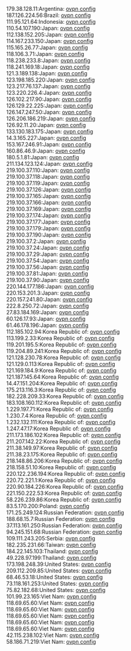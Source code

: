 179.38.128.11:Argentina: [ovpn config](vpn/179_38_128_11.ovpn)  
187.126.224.56:Brazil: [ovpn config](vpn/187_126_224_56.ovpn)  
111.95.121.64:Indonesia: [ovpn config](vpn/111_95_121_64.ovpn)  
110.54.107.190:Japan: [ovpn config](vpn/110_54_107_190.ovpn)  
112.138.152.205:Japan: [ovpn config](vpn/112_138_152_205.ovpn)  
114.167.233.150:Japan: [ovpn config](vpn/114_167_233_150.ovpn)  
115.165.26.77:Japan: [ovpn config](vpn/115_165_26_77.ovpn)  
118.106.3.71:Japan: [ovpn config](vpn/118_106_3_71.ovpn)  
118.238.233.8:Japan: [ovpn config](vpn/118_238_233_8.ovpn)  
118.241.169.18:Japan: [ovpn config](vpn/118_241_169_18.ovpn)  
121.3.189.138:Japan: [ovpn config](vpn/121_3_189_138.ovpn)  
123.198.185.220:Japan: [ovpn config](vpn/123_198_185_220.ovpn)  
123.217.76.137:Japan: [ovpn config](vpn/123_217_76_137.ovpn)  
123.220.226.4:Japan: [ovpn config](vpn/123_220_226_4.ovpn)  
126.102.217.90:Japan: [ovpn config](vpn/126_102_217_90.ovpn)  
126.129.22.225:Japan: [ovpn config](vpn/126_129_22_225.ovpn)  
126.147.247.50:Japan: [ovpn config](vpn/126_147_247_50.ovpn)  
126.206.186.219:Japan: [ovpn config](vpn/126_206_186_219.ovpn)  
126.92.11.20:Japan: [ovpn config](vpn/126_92_11_20.ovpn)  
133.130.183.175:Japan: [ovpn config](vpn/133_130_183_175.ovpn)  
14.3.165.227:Japan: [ovpn config](vpn/14_3_165_227.ovpn)  
153.167.246.91:Japan: [ovpn config](vpn/153_167_246_91.ovpn)  
160.86.46.9:Japan: [ovpn config](vpn/160_86_46_9.ovpn)  
180.5.1.81:Japan: [ovpn config](vpn/180_5_1_81.ovpn)  
211.134.123.124:Japan: [ovpn config](vpn/211_134_123_124.ovpn)  
219.100.37.110:Japan: [ovpn config](vpn/219_100_37_110.ovpn)  
219.100.37.118:Japan: [ovpn config](vpn/219_100_37_118.ovpn)  
219.100.37.119:Japan: [ovpn config](vpn/219_100_37_119.ovpn)  
219.100.37.126:Japan: [ovpn config](vpn/219_100_37_126.ovpn)  
219.100.37.165:Japan: [ovpn config](vpn/219_100_37_165.ovpn)  
219.100.37.166:Japan: [ovpn config](vpn/219_100_37_166.ovpn)  
219.100.37.169:Japan: [ovpn config](vpn/219_100_37_169.ovpn)  
219.100.37.174:Japan: [ovpn config](vpn/219_100_37_174.ovpn)  
219.100.37.177:Japan: [ovpn config](vpn/219_100_37_177.ovpn)  
219.100.37.179:Japan: [ovpn config](vpn/219_100_37_179.ovpn)  
219.100.37.190:Japan: [ovpn config](vpn/219_100_37_190.ovpn)  
219.100.37.2:Japan: [ovpn config](vpn/219_100_37_2.ovpn)  
219.100.37.24:Japan: [ovpn config](vpn/219_100_37_24.ovpn)  
219.100.37.29:Japan: [ovpn config](vpn/219_100_37_29.ovpn)  
219.100.37.54:Japan: [ovpn config](vpn/219_100_37_54.ovpn)  
219.100.37.56:Japan: [ovpn config](vpn/219_100_37_56.ovpn)  
219.100.37.81:Japan: [ovpn config](vpn/219_100_37_81.ovpn)  
219.100.37.90:Japan: [ovpn config](vpn/219_100_37_90.ovpn)  
220.144.177.186:Japan: [ovpn config](vpn/220_144_177_186.ovpn)  
220.153.201.3:Japan: [ovpn config](vpn/220_153_201_3.ovpn)  
220.157.241.80:Japan: [ovpn config](vpn/220_157_241_80.ovpn)  
222.8.250.72:Japan: [ovpn config](vpn/222_8_250_72.ovpn)  
27.83.184.169:Japan: [ovpn config](vpn/27_83_184_169.ovpn)  
60.126.17.93:Japan: [ovpn config](vpn/60_126_17_93.ovpn)  
61.46.178.196:Japan: [ovpn config](vpn/61_46_178_196.ovpn)  
112.185.102.94:Korea Republic of: [ovpn config](vpn/112_185_102_94.ovpn)  
113.199.2.33:Korea Republic of: [ovpn config](vpn/113_199_2_33.ovpn)  
119.201.195.5:Korea Republic of: [ovpn config](vpn/119_201_195_5.ovpn)  
119.204.89.241:Korea Republic of: [ovpn config](vpn/119_204_89_241.ovpn)  
121.128.230.78:Korea Republic of: [ovpn config](vpn/121_128_230_78.ovpn)  
121.129.0.113:Korea Republic of: [ovpn config](vpn/121_129_0_113.ovpn)  
121.169.184.9:Korea Republic of: [ovpn config](vpn/121_169_184_9.ovpn)  
121.187.145.64:Korea Republic of: [ovpn config](vpn/121_187_145_64.ovpn)  
14.47.151.204:Korea Republic of: [ovpn config](vpn/14_47_151_204.ovpn)  
175.213.116.3:Korea Republic of: [ovpn config](vpn/175_213_116_3.ovpn)  
182.228.209.33:Korea Republic of: [ovpn config](vpn/182_228_209_33.ovpn)  
183.108.160.112:Korea Republic of: [ovpn config](vpn/183_108_160_112.ovpn)  
1.229.197.71:Korea Republic of: [ovpn config](vpn/1_229_197_71.ovpn)  
1.230.7.4:Korea Republic of: [ovpn config](vpn/1_230_7_4.ovpn)  
1.232.132.111:Korea Republic of: [ovpn config](vpn/1_232_132_111.ovpn)  
1.247.47.17:Korea Republic of: [ovpn config](vpn/1_247_47_17.ovpn)  
211.173.186.102:Korea Republic of: [ovpn config](vpn/211_173_186_102.ovpn)  
211.207.142.22:Korea Republic of: [ovpn config](vpn/211_207_142_22.ovpn)  
211.38.149.97:Korea Republic of: [ovpn config](vpn/211_38_149_97.ovpn)  
211.38.23.175:Korea Republic of: [ovpn config](vpn/211_38_23_175.ovpn)  
218.148.86.206:Korea Republic of: [ovpn config](vpn/218_148_86_206.ovpn)  
218.158.51.10:Korea Republic of: [ovpn config](vpn/218_158_51_10.ovpn)  
220.122.236.194:Korea Republic of: [ovpn config](vpn/220_122_236_194.ovpn)  
220.72.221.1:Korea Republic of: [ovpn config](vpn/220_72_221_1.ovpn)  
220.90.184.226:Korea Republic of: [ovpn config](vpn/220_90_184_226.ovpn)  
221.150.222.53:Korea Republic of: [ovpn config](vpn/221_150_222_53.ovpn)  
58.226.239.86:Korea Republic of: [ovpn config](vpn/58_226_239_86.ovpn)  
83.5.170.200:Poland: [ovpn config](vpn/83_5_170_200.ovpn)  
171.25.249.124:Russian Federation: [ovpn config](vpn/171_25_249_124.ovpn)  
188.68.15.7:Russian Federation: [ovpn config](vpn/188_68_15_7.ovpn)  
37.113.161.250:Russian Federation: [ovpn config](vpn/37_113_161_250.ovpn)  
94.245.151.68:Russian Federation: [ovpn config](vpn/94_245_151_68.ovpn)  
109.111.243.205:Serbia: [ovpn config](vpn/109_111_243_205.ovpn)  
182.235.231.66:Taiwan: [ovpn config](vpn/182_235_231_66.ovpn)  
184.22.145.103:Thailand: [ovpn config](vpn/184_22_145_103.ovpn)  
49.228.97.199:Thailand: [ovpn config](vpn/49_228_97_199.ovpn)  
173.198.248.39:United States: [ovpn config](vpn/173_198_248_39.ovpn)  
209.112.209.85:United States: [ovpn config](vpn/209_112_209_85.ovpn)  
68.46.53.18:United States: [ovpn config](vpn/68_46_53_18.ovpn)  
73.118.161.253:United States: [ovpn config](vpn/73_118_161_253.ovpn)  
75.82.182.68:United States: [ovpn config](vpn/75_82_182_68.ovpn)  
101.99.23.165:Viet Nam: [ovpn config](vpn/101_99_23_165.ovpn)  
118.69.65.60:Viet Nam: [ovpn config](vpn/118_69_65_60.ovpn)  
118.69.65.60:Viet Nam: [ovpn config](vpn/118_69_65_60.ovpn)  
118.69.65.60:Viet Nam: [ovpn config](vpn/118_69_65_60.ovpn)  
118.69.65.60:Viet Nam: [ovpn config](vpn/118_69_65_60.ovpn)  
118.69.65.60:Viet Nam: [ovpn config](vpn/118_69_65_60.ovpn)  
42.115.238.102:Viet Nam: [ovpn config](vpn/42_115_238_102.ovpn)  
58.186.71.219:Viet Nam: [ovpn config](vpn/58_186_71_219.ovpn)  
